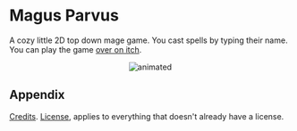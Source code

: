 # Magus Parvus

A cozy little 2D top down mage game. You cast spells by typing their name.
You can play the game [over on itch](https://praxtube.itch.io/magus-parvus).

<p align="center">
    <img src="docs/demo/showcase.gif" alt="animated" />
</p>

## Appendix

[Credits](https://github.com/PraxTube/magus-parvus/blob/master/CREDITS.md).
[License](https://github.com/PraxTube/magus-parvus/blob/master/LICENSE),
applies to everything that doesn't already have a license.
